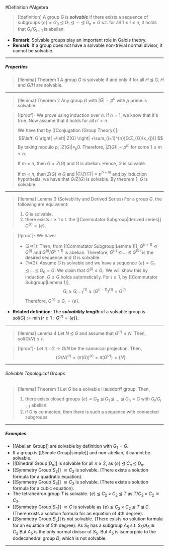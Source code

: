 #Definition #Algebra 

>[!definition]
>A group $G$ is ***solvable*** if there exists a sequence of subgroups $\{ e \}=G_{0} \unlhd G_{1}\unlhd \cdots \unlhd G_{n}=G$ s.t. for all $1 \leq i \leq n$, it holds that $G_{i}/G_{i-1}$ is abelian.

- **Remark**: Solvable groups play an important role in Galois theory.
- **Remark**: If a group does not have a solvable non-trivial normal divisor, it cannot be solvable.
---
##### Properties
> [!lemma] Theorem 1
> A group $G$ is solvable if and only if for all $H \unlhd G$, $H$ and $G / H$ are solvable.
---
> [!lemma] Theorem 2
> Any group $G$ with $\left| G \right|=p^n$ with $p$ prime is solvable.

> [!proof]-
> We prove using induction over $n$. If $n=1$, we know that it's true. Now assume that it holds for all $n'<n$. 
> 
> We have that by [[Conjugation (Group Theory)]]: $$\left| G \right| =\left| Z(G) \right| +\sum_{i=1}^{n}[G:Z_{G}(x_{j})] $$By taking modulo $p$, $\left| Z(G) \right|\equiv _p 0$. Therefore, $\left| Z(G) \right|=p^m$ for some $1\leq m\leq n$. 
> 
> If $m=n$, then $G=Z(G)$ and $G$ is abelian. Hence, $G$ is solvable. 
> 
> If $m<n$, then $Z(G)\unlhd G$ and $\left| G / Z(G) \right|=p^{n-m}$ and by induction hypothesis, we have that $G / Z(G)$ is solvable. By theorem 1, $G$ is solvable.
---
> [!lemma] Lemma 3 (Solvability and Derived Series)
> For a group $G$, the following are equivalent:
> 1. $G$ is solvable.
> 2. there exists $r\geq 1$ s.t. the [[Commutator Subgroup|derived series]] $G^{(r)}=\{ e \}$.

> [!proof]-
> We have:
> - (2=>1): Then, from [[Commutator Subgroup|Lemma 1]], $G^{(i+1)}\unlhd G^{(i)}$ and $G^{(i)} / G^{(i+1)}$ is abelian. Therefore, $G^{(r)}\unlhd \dots\unlhd G^{(0)}$ is the desired sequence and $G$ is solvable.
> - (1=>2): Assume $G$ is solvable and we have a sequence $\{ e \}=G_{r}\unlhd \dots\unlhd G_{0}=G$. We claim that $G^{(i)}\leq G_{i}$. We will show this by induction. $G\leq G$ holds automatically. For $i\geq 1$, by [[Commutator Subgroup|Lemma 1]], $$G_{i}\geq G_{i-1}^{(1)}\geq (G^{(i-1)})^{(1)}=G^{(i)}$$Therefore, $G^{(r)}\leq G_{r}=\{ e \}$.
- **Related definition**: The ***solvability length*** of a solvable group is $\text{sol}(G):=\min\{ r\geq 1:G^{(r)}=\{ e \} \}$.
---
> [!lemma] Lemma 4 
> Let $N\unlhd G$ and assume that $G^{(r)}\leq N$. Then, $\text{sol}(G / N)\leq r$.

> [!proof]-
> Let $\pi:G\to G / N$ be the canonical projection. Then, $$(G / N)^{(r)}=(\pi(G))^{(r)}=\pi(G^{(r)})=\{ N \}$$
---
###### Solvable Topological Groups
> [!lemma] Theorem 1
> Let $G$ be a solvable Hausdorff group. Then,
> 1. there exists closed groups $\{ e \}=G_{0}\unlhd G_{1}\unlhd\dots\unlhd G_{n}=G$ with $G_{i} / G_{i-1}$ abelian.
> 2. if $G$ is connected, then there is such a sequence with connected subgroups.
---
##### Examples
- [[Abelian Group]] are solvable by definition with $G_{1}=G$.
- If a group is [[Simple Group|simple]] and non-abelian, it cannot be solvable.
- [[Dihedral Group|$D_n$]] is solvable for all $n\ge 2$, as $\{ e \} \unlhd C_{n}\unlhd D_{n}.$
- [[Symmetry Group|$S_2$]] $\cong C_{2}$ is solvable. (There exists a solution formula for a quadratic equation).
- [[Symmetry Group|$S_3$]] $\cong C_{3}$ is solvable. (There exists a solution formula for a cubic equation).
- The tetrahedron group $T$ is solvable. $\{ e \} \unlhd C_{2}\times C_{2}\unlhd T$ as $T / C_{2} \times C_{2}\cong C_{3}$.
- [[Symmetry Group|$S_4$]] $\cong C$ is solvable as $\{ e \}\unlhd C_{2}\times C_{2}\unlhd T \unlhd C$. (There exists a solution formula for an equation of 4th degree).
- [[Symmetry Group|$S_5$]] is not solvable. (There exists *no* solution formula for an equation of 5th degree). As $S_{5}$ has a subgroup $A_{5}$ s.t. $S_{5} / A_{5} \cong C_{2}$.But $A_{5}$ is the only normal divisor of $S_{5}$. But $A_{5}$ is isomorphic to the dodecahedral group $D$, which is not solvable.
---